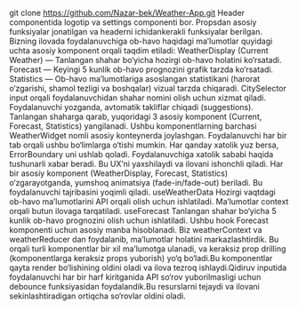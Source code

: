 git clone https://github.com/Nazar-bek/Weather-App.git
Header componentida logotip va settings componenti bor. Propsdan asosiy funksiyalar jonatilgan va headerni ichidankerakli funksiyalar berilgan.
Bizning ilovada foydalanuvchiga ob-havo haqidagi ma’lumotlar quyidagi uchta asosiy komponent orqali taqdim etiladi:
WeatherDisplay (Current Weather)
— Tanlangan shahar bo‘yicha hozirgi ob-havo holatini ko‘rsatadi.
Forecast
— Keyingi 5 kunlik ob-havo prognozini grafik tarzda ko‘rsatadi.
Statistics
— Ob-havo ma’lumotlariga asoslangan statistikani (harorat o‘zgarishi, shamol tezligi va boshqalar) vizual tarzda chiqaradi.
CitySelector input orqali foydalanuvchidan shahar nomini olish uchun xizmat qiladi.
Foydalanuvchi yozganda, avtomatik takliflar chiqadi (suggestions).
Tanlangan shaharga qarab, yuqoridagi 3 asosiy komponent (Current, Forecast, Statistics) yangilanadi.
Ushbu komponentlarning barchasi WeatherWidget nomli asosiy konteynerda joylashgan. Foydalanuvchi har bir tab orqali ushbu bo‘limlarga o‘tishi mumkin.
Har qanday xatolik yuz bersa, ErrorBoundary uni ushlab qoladi.
Foydalanuvchiga xatolik sababi haqida tushunarli xabar beradi.
Bu UX’ni yaxshilaydi va ilovani ishonchli qiladi.
Har bir asosiy komponent (WeatherDisplay, Forecast, Statistics) o‘zgarayotganda, yumshoq animatsiya (fade-in/fade-out) beriladi.
Bu foydalanuvchi tajribasini yoqimli qiladi.
useWeatherData
Hozirgi vaqtdagi ob-havo ma’lumotlarini API orqali olish uchun ishlatiladi.
Ma’lumotlar context orqali butun ilovaga tarqatiladi.
useForecast
Tanlangan shahar bo‘yicha 5 kunlik ob-havo prognozini olish uchun ishlatiladi.
Ushbu hook Forecast komponenti uchun asosiy manba hisoblanadi.
Biz weatherContext va weatherReducer dan foydalanib, ma’lumotlar holatini markazlashtirdik.
Bu orqali turli komponentlar bir xil ma’lumotga ulanadi, va keraksiz prop drilling (komponentlarga keraksiz props yuborish) yo‘q bo‘ladi.Bu komponentlar qayta render bo‘lishining oldini oladi va ilova tezroq ishlaydi.Qidiruv inputida foydalanuvchi har bir harf kiritganida API so‘rov yuborilmasligi uchun debounce funksiyasidan foydalandik.Bu resurslarni tejaydi va ilovani sekinlashtiradigan ortiqcha so‘rovlar oldini oladi.